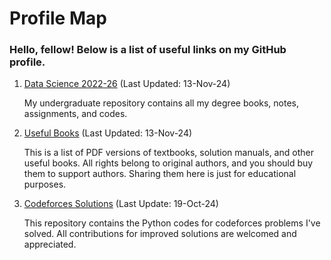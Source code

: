 # Profile Map

### Hello, fellow! Below is a list of useful links on my GitHub profile. 
1. [Data Science 2022-26](https://github.com/merehansheikh/Data-Science-22) (Last Updated: 13-Nov-24)

   My undergraduate repository contains all my degree books, notes, assignments, and codes.
2. [Useful Books](https://github.com/merehansheikh/Data-Science-22/blob/main/README.md) (Last Updated: 13-Nov-24)

   This is a list of PDF versions of textbooks, solution manuals, and other useful books. All rights belong to original authors, and you should buy them to support authors. Sharing them here is just for educational purposes.

3. [Codeforces Solutions](https://github.com/merehansheikh/code-forces-solutions) (Last Update: 19-Oct-24)

   This repository contains the Python codes for codeforces problems I've solved. All contributions for improved solutions are welcomed and appreciated.
